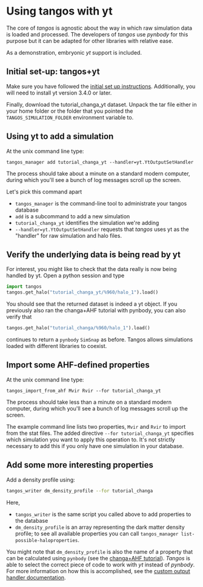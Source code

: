 Using tangos with yt
====================

The core of _tangos_ is agnostic about the way in which raw simulation data is loaded and processed. 
The developers of _tangos_ use _pynbody_ for this purpose but it can be adapted for other libraries
with relative ease.

As a demonstration, embryonic _yt_ support is included. 

Initial set-up: tangos+yt
--------------------------

Make sure you have followed the [initial set up instructions](index.md). Additionally, 
you will need to install yt version 3.4.0 or later.

Finally, download the tutorial_changa_yt dataset. Unpack the tar file either in your 
home folder or the folder that you pointed the `TANGOS_SIMULATION_FOLDER` environment
variable to.

Using yt to add a simulation
----------------------------

At the unix command line type:

```
tangos_manager add tutorial_changa_yt --handler=yt.YtOutputSetHandler
```

The process should take about a minute on a standard modern computer, during which you'll see a bunch of log messages 
scroll up the screen.
 
 Let's pick this command apart
 
  * `tangos_manager` is the command-line tool to administrate your tangos database
  * `add` is a subcommand to add a new simulation
  * `tutorial_changa_yt` identifies the simulation we're adding
  * `--handler=yt.YtOutputSetHandler` requests that _tangos_ uses yt as the "handler" for raw simulation and halo files.
  

Verify the underlying data is being read by yt
----------------------------------------------

For interest, you might like to check that the data really is now being handled by yt. Open a python session and type
```python
import tangos
tangos.get_halo("tutorial_changa_yt/%960/halo_1").load()
```
You should see that the returned dataset is indeed a yt object. If you previously also ran the changa+AHF tutorial
with pynbody, you can also verify that 
```python
tangos.get_halo("tutorial_changa/%960/halo_1").load()
```
continues to return a `pynbody` `SimSnap` as before. Tangos allows simulations loaded with different libraries to
coexist.

Import some AHF-defined properties
----------------------------------

At the unix command line type:

```
tangos_import_from_ahf Mvir Rvir --for tutorial_changa_yt
```

The process should take less than a minute on a standard modern computer, 
during which you'll see a bunch of log messages scroll up the screen.

The example command line lists two properties, `Mvir` and `Rvir` to import from the stat files. The added directive 
`--for tutorial_changa_yt` specifies which simulation you want to apply this operation to. It's not strictly
necessary to add this if you only have one simulation in your database.
 
 
Add some more interesting properties
------------------------------------

Add a density profile using:
 
```bash
tangos_writer dm_density_profile --for tutorial_changa  
```

Here,
 * `tangos_writer` is the same script you called above to add properties to the database
 * `dm_density_profile` is an array representing the dark matter density profile; to see all available properties
   you can call `tangos_manager list-possible-haloproperties`.

You might note that `dm_density_profile` is also the name of a property that can be calculated using
`pynbody` (see the [changa+AHF tutorial](first_steps_changa+ahf.md)). _Tangos_ is able to select the correct piece of
code to work with _yt_ instead of _pynbody_. For more information on how this is accomplished, 
see the [custom output handler documentation](custom_input_handlers.md).
